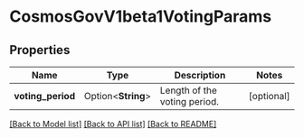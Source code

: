 # CosmosGovV1beta1VotingParams

## Properties

Name | Type | Description | Notes
------------ | ------------- | ------------- | -------------
**voting_period** | Option<**String**> | Length of the voting period. | [optional]

[[Back to Model list]](../README.md#documentation-for-models) [[Back to API list]](../README.md#documentation-for-api-endpoints) [[Back to README]](../README.md)


